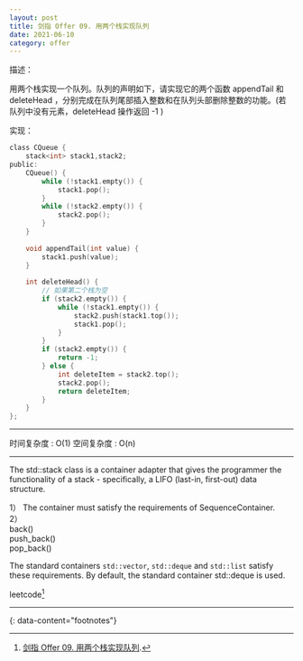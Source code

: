 ```yaml
---
layout: post
title: 剑指 Offer 09. 用两个栈实现队列
date: 2021-06-10
category: offer
---
```


描述：  

用两个栈实现一个队列。队列的声明如下，请实现它的两个函数 appendTail 和 deleteHead ，分别完成在队列尾部插入整数和在队列头部删除整数的功能。(若队列中没有元素，deleteHead 操作返回 -1 )

实现：   

```c
class CQueue {
    stack<int> stack1,stack2;
public:
    CQueue() {
        while (!stack1.empty()) {
            stack1.pop();
        }
        while (!stack2.empty()) {
            stack2.pop();
        }
    }
    
    void appendTail(int value) {
        stack1.push(value);
    }
    
    int deleteHead() {
        // 如果第二个栈为空
        if (stack2.empty()) {
            while (!stack1.empty()) {
                stack2.push(stack1.top());
                stack1.pop();
            }
        } 
        if (stack2.empty()) {
            return -1;
        } else {
            int deleteItem = stack2.top();
            stack2.pop();
            return deleteItem;
        }
    }
};

```

***

时间复杂度 : O(1)
空间复杂度 : O(n)

***

The std::stack class is a container adapter that gives the programmer the functionality of a stack - specifically, a LIFO (last-in, first-out) data structure.

1） The container must satisfy the requirements of SequenceContainer.   
2）   
back()  
push_back()  
pop_back()  

The standard containers `std::vector`, `std::deque` and `std::list` satisfy these requirements. By default, the standard container std::deque is used.  

leetcode[^1]

---
{: data-content="footnotes"}

[^1]: [剑指 Offer 09. 用两个栈实现队列](https://leetcode-cn.com/problems/yong-liang-ge-zhan-shi-xian-dui-lie-lcof/).  
